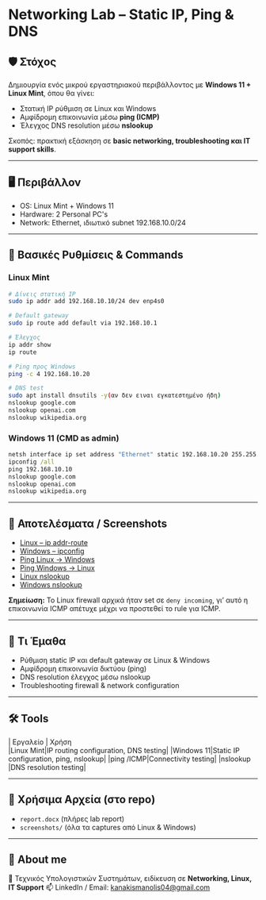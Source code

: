 # Networking Lab – Static IP, Ping & DNS

## 🛡️ Στόχος

Δημιουργία ενός μικρού εργαστηριακού περιβάλλοντος με **Windows 11 + Linux Mint**, όπου θα γίνει:

* Στατική IP ρύθμιση σε Linux και Windows
* Αμφίδρομη επικοινωνία μέσω **ping (ICMP)**
* Έλεγχος DNS resolution μέσω **nslookup**

Σκοπός: πρακτική εξάσκηση σε **basic networking, troubleshooting και IT support skills**.

---

## 🖥️ Περιβάλλον

* OS: Linux Mint + Windows 11
* Hardware: 2 Personal PC's 
* Network: Ethernet, ιδιωτικό subnet 192.168.10.0/24

---

## 🔧 Βασικές Ρυθμίσεις & Commands

### Linux Mint

```bash
# Δίνεις στατική IP
sudo ip addr add 192.168.10.10/24 dev enp4s0

# Default gateway
sudo ip route add default via 192.168.10.1

# Έλεγχος
ip addr show
ip route

# Ping προς Windows
ping -c 4 192.168.10.20

# DNS test
sudo apt install dnsutils -y(αν δεν ειναι εγκατεστημένο ήδη)
nslookup google.com
nslookup openai.com
nslookup wikipedia.org
```

### Windows 11 (CMD as admin)

```cmd
netsh interface ip set address "Ethernet" static 192.168.10.20 255.255.255.0 192.168.10.1
ipconfig /all
ping 192.168.10.10
nslookup google.com
nslookup openai.com
nslookup wikipedia.org
```

---

## 🧪 Αποτελέσματα / Screenshots

* [Linux – ip addr-route](./screenshots/ip-addr-show-linux.jpg)
* [Windows – ipconfig](./screenshots/ip-configall-W11.png)
* [Ping Linux → Windows](./screenshots/ping-linux.png)
* [Ping Windows → Linux](./screenshots/ping-Windows11.png)
* [Linux nslookup](./screenshots/nslookup-linux.jpg)
* [Windows nslookup](./screenshots/nslookup-Windows11.png)

**Σημείωση:** Το Linux firewall αρχικά ήταν set σε `deny incoming`, γι’ αυτό η επικοινωνία ICMP απέτυχε μέχρι να προστεθεί το rule για ICMP.

---

## 🧠 Τι Έμαθα

* Ρύθμιση static IP και default gateway σε Linux & Windows
* Αμφίδρομη επικοινωνία δικτύου (ping)
* DNS resolution έλεγχος μέσω nslookup
* Troubleshooting firewall & network configuration

---

## 🛠️ Tools

| Εργαλείο | Χρήση                                           
|Linux Mint|IP routing configuration, DNS testing|
|Windows 11|Static IP configuration, ping, nslookup|
|ping /ICMP|Connectivity testing|
|nslookup  |DNS resolution testing|

---

## 📁 Χρήσιμα Αρχεία (στο repo)

* `report.docx` (πλήρες lab report)
* `screenshots/` (όλα τα captures από Linux & Windows)

---

## 👤 About me

📍 Τεχνικός Υπολογιστικών Συστημάτων, ειδίκευση σε **Networking, Linux, IT Support**
📫 LinkedIn / Email: [kanakismanolis04@gmail.com](mailto:kanakismanolis04@gmail.com)
